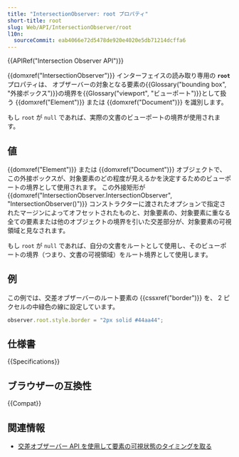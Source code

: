 ```yaml
---
title: "IntersectionObserver: root プロパティ"
short-title: root
slug: Web/API/IntersectionObserver/root
l10n:
  sourceCommit: eab4066e72d5478de920e4020e5db71214dcffa6
---
```


{{APIRef("Intersection Observer API")}}

{{domxref("IntersectionObserver")}} インターフェイスの読み取り専用の **`root`** プロパティは、 オブザーバーの対象となる要素の{{Glossary("bounding box", "外接ボックス")}}の境界を{{Glossary("viewport", "ビューポート")}}として扱う {{domxref("Element")}} または {{domxref("Document")}} を識別します。

もし `root` が `null` であれば、実際の文書のビューポートの境界が使用されます。

## 値

{{domxref("Element")}} または {{domxref("Document")}} オブジェクトで、この外接ボックスが、対象要素のどの程度が見えるかを決定するためのビューポートの境界として使用されます。
この外接矩形が {{domxref("IntersectionObserver.IntersectionObserver", "IntersectionObserver()")}} コンストラクターに渡されたオプションで指定されたマージンによってオフセットされたものと、対象要素の、対象要素に重なる全ての要素または他のオブジェクトの境界を引いた交差部分が、対象要素の可視領域と見なされます。

もし `root` が `null` であれば、自分の文書をルートとして使用し、そのビューポートの境界（つまり、文書の可視領域）をルート境界として使用します。

## 例

この例では、交差オブザーバーのルート要素の {{cssxref("border")}} を、 2 ピクセルの中緑色の線に設定しています。

```js
observer.root.style.border = "2px solid #44aa44";
```

## 仕様書

{{Specifications}}

## ブラウザーの互換性

{{Compat}}

## 関連情報

- [交差オブザーバー API を使用して要素の可視状態のタイミングを取る](/ja/docs/Web/API/Intersection_Observer_API/Timing_element_visibility)
